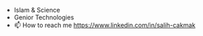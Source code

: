 - Islam & Science
- Genior Technologies
- 📫 How to reach me <a href="https://www.linkedin.com/in/salih-cakmak">https://www.linkedin.com/in/salih-cakmak 

<!---
salihcakmak/salihcakmak is a ✨ special ✨ repository because its `README.md` (this file) appears on your GitHub profile.
You can click the Preview link to take a look at your changes.
--->
